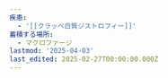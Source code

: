 ```yaml
---
疾患:
  - '[[クラッベ白質ジストロフィー]]'
蓄積する場所:
  - マクロファージ
lastmod: '2025-04-03'
last_edited: 2025-02-27T00:00:00.000Z
---
```



